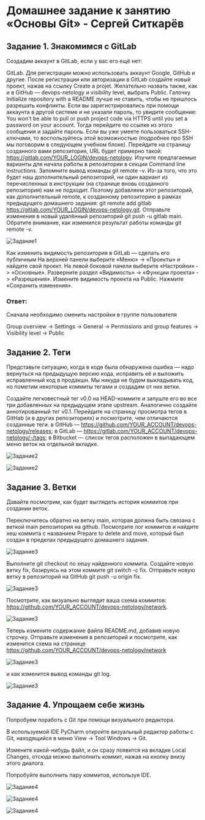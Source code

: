 # Домашнее задание к занятию «Основы Git» - Сергей Ситкарёв

## Задание 1. Знакомимся с GitLab

Создадим аккаунт в GitLab, если у вас его ещё нет:

GitLab. Для регистрации можно использовать аккаунт Google, GitHub и другие.
После регистрации или авторизации в GitLab создайте новый проект, нажав на ссылку Create a projet. Желательно назвать также, как и в GitHub — devops-netology и visibility level, выбрать Public.
Галочку Initialize repository with a README лучше не ставить, чтобы не пришлось разрешать конфликты.
Если вы зарегистрировались при помощи аккаунта в другой системе и не указали пароль, то увидите сообщение: You won't be able to pull or push project code via HTTPS until you set a password on your account. Тогда перейдите по ссылке из этого сообщения и задайте пароль. Если вы уже умеете пользоваться SSH-ключами, то воспользуйтесь этой возможностью (подробнее про SSH мы поговорим в следующем учебном блоке).
Перейдите на страницу созданного вами репозитория, URL будет примерно такой: https://gitlab.com/YOUR_LOGIN/devops-netology. Изучите предлагаемые варианты для начала работы в репозитории в секции Command line instructions.
Запомните вывод команды git remote -v.
Из-за того, что это будет наш дополнительный репозиторий, ни один вариант из перечисленных в инструкции (на странице вновь созданного репозитория) нам не подходит. Поэтому добавляем этот репозиторий, как дополнительный remote, к созданному репозиторию в рамках предыдущего домашнего задания: git remote add gitlab https://gitlab.com/YOUR_LOGIN/devops-netology.git.
Отправьте изменения в новый удалённый репозиторий git push -u gitlab main.
Обратите внимание, как изменился результат работы команды git remote -v.

![Задание1](https://github.com/SSitkarev/02_GIT_Base/blob/main/img/1_9.jpg)

Как изменить видимость репозитория в GitLab — сделать его публичным
На верхней панели выберите «Меню» -> «Проекты» и найдите свой проект.
На левой боковой панели выберите «Настройки» -> «Основные».
Разверните раздел «Видимость» -> «Функции проекта» -> «Разрешения».
Измените видимость проекта на Public.
Нажмите «Сохранить изменения».

### Ответ: 

Сначала необходимо сменить настройки в группе пользователя

Group overview -> Settings -> General -> Permissions and group features -> Visibility level -> Public

## Задание 2. Теги

Представьте ситуацию, когда в коде была обнаружена ошибка — надо вернуться на предыдущую версию кода, исправить её и выложить исправленный код в продакшн. Мы никуда не будем выкладывать код, но пометим некоторые коммиты тегами и создадим от них ветки.

Создайте легковестный тег v0.0 на HEAD-коммите и запуште его во все три добавленных на предыдущем этапе upstream.
Аналогично создайте аннотированный тег v0.1.
Перейдите на страницу просмотра тегов в GitHab (и в других репозиториях) и посмотрите, чем отличаются созданные теги.
в GitHub — https://github.com/YOUR_ACCOUNT/devops-netology/releases;
в GitLab — https://gitlab.com/YOUR_ACCOUNT/devops-netology/-/tags;
в Bitbucket — список тегов расположен в выпадающем меню веток на отдельной вкладке.

![Задание2](https://github.com/SSitkarev/02_GIT_Base/blob/main/img/2_1.jpg)

![Задание2](https://github.com/SSitkarev/02_GIT_Base/blob/main/img/2_2.jpg)

## Задание 3. Ветки

Давайте посмотрим, как будет выглядеть история коммитов при создании веток.

Переключитесь обратно на ветку main, которая должна быть связана с веткой main репозитория на github.
Посмотрите лог коммитов и найдите хеш коммита с названием Prepare to delete and move, который был создан в пределах предыдущего домашнего задания.

![Задание3](https://github.com/SSitkarev/02_GIT_Base/blob/main/img/3_2.jpg)

Выполните git checkout по хешу найденного коммита.
Создайте новую ветку fix, базируясь на этом коммите git switch -c fix.
Отправьте новую ветку в репозиторий на GitHub git push -u origin fix.

![Задание3](https://github.com/SSitkarev/02_GIT_Base/blob/main/img/3_5.jpg)

Посмотрите, как визуально выглядит ваша схема коммитов: https://github.com/YOUR_ACCOUNT/devops-netology/network.

![Задание3](https://github.com/SSitkarev/02_GIT_Base/blob/main/img/3_6.jpg)

Теперь измените содержание файла README.md, добавив новую строчку.
Отправьте изменения в репозиторий и посмотрите, как изменится схема на странице https://github.com/YOUR_ACCOUNT/devops-netology/network 

![Задание3](https://github.com/SSitkarev/02_GIT_Base/blob/main/img/3_8.jpg)

и как изменится вывод команды git log.

![Задание3](https://github.com/SSitkarev/02_GIT_Base/blob/main/img/3_8_1.jpg)

## Задание 4. Упрощаем себе жизнь

Попробуем поработь с Git при помощи визуального редактора.

В используемой IDE PyCharm откройте визуальный редактор работы с Git, находящийся в меню View -> Tool Windows -> Git.

Измените какой-нибудь файл, и он сразу появится на вкладке Local Changes, отсюда можно выполнить коммит, нажав на кнопку внизу этого диалога.

Попробуйте выполнить пару коммитов, используя IDE.

![Задание4](https://github.com/SSitkarev/02_GIT_Base/blob/main/img/4.jpg)

![Задание4](https://github.com/SSitkarev/02_GIT_Base/blob/main/img/4_1.jpg)

![Задание4](https://github.com/SSitkarev/02_GIT_Base/blob/main/img/4_2.jpg)